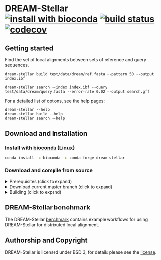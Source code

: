 # DREAM-Stellar [![install with bioconda][1]][2] [![build status][3]][4] [![codecov][5]][6]
<!--
    Above uses reference-style links with numbers.
    See also https://github.com/adam-p/markdown-here/wiki/Markdown-Cheatsheet#links.

    For example, `[![build status][1]][2]` evaluates to the following:
        `[link_text][2]`
        `[2]` is a reference to a link, i.e. `[link_text](https://...)`

        `[link_text]` = `[![build status][1]]`
        `[1]` is once again a reference to a link - this time an image, i.e. `[![build status](https://...)]
        `![build status]` is the text that should be displayed if the linked resource (`[1]`) is not available

    `[![build status][1]][2]` hence means:
    Show the picture linked under `[1]`. In case it cannot be displayed, show the text "build status" instead.
    The picture, or alternative text, should link to `[2]`.
-->

[1]: https://img.shields.io/badge/install%20with-bioconda-brightgreen.svg?style=flat "Install with bioconda"
[2]: #install-with-bioconda-linux
<!--
    This is the CI badge image:
        `https://img.shields.io/github/workflow/status/` - we do not use GitHub's badges as they are not customisable.
        `/seqan/dream-stellar/` - owner/repository
        `CI%20on%20Linux` - name of the workflow as encoded URL (e.g., whitespace = %20)
        `main` - branch to show
        `?style=flat&logo=github` - use a GitHub-style badge
        `&label=dream-stellar%20CI` - text on the badge
        `"Open GitHub actions page"` - this text will be shown on hover
-->
[3]: https://img.shields.io/github/actions/workflow/status/seqan/dream-stellar/ci_linux.yml?branch=main&style=flat&logo=github&label=DREAM-Stellar%20CI "Open GitHub actions page"
<!--
    This is the CI badge link:
        `https://github.com/seqan/dream-stellar/actions` - actions page of owner/repository
        `?query=branch%3Amain` - only show actions that ran on the mater branch
-->
[4]: https://github.com/seqan/dream-stellar/actions?query=branch%3Amain
<!--
    This is the Codecov badge image:
        Codecov offers badges: https://app.codecov.io/gh/seqan/dream-stellar/settings/badge
        While being logged in into Codecov, navigate to Settings->Badge and copy the markdown badge.
        Copy the image part of the markdown badge here.
    `"Open Codecov page"` - this text will be shown on hover
-->
[5]: https://codecov.io/gh/seqan/dream-stellar/branch/main/graph/badge.svg "Open Codecov page"
<!--
    This is the Codecov badge link:
        Codecov offers badges: https://app.codecov.io/gh/seqan/dream-stellar/settings/badge
        While being logged in into Codecov, navigate to Settings->Badge and copy the markdown badge.
        Copy the URL part of the markdown badge here.
-->
[6]: https://codecov.io/gh/seqan/dream-stellar

## Getting started 
Find the set of local alignments between sets of reference and query sequences.

`dream-stellar build test/data/dream/ref.fasta --pattern 50 --output index.ibf`

`dream-stellar search --index index.ibf --query test/data/dream/query.fasta --error-rate 0.02 --output search.gff`

For a detailed list of options, see the help pages:
```console
dream-stellar --help
dream-stellar build --help
dream-stellar search --help
```

## Download and Installation

### Install with [bioconda](http://bioconda.github.io/recipes/dream-stellar/README.html) (Linux)

```bash
conda install -c bioconda -c conda-forge dream-stellar
```

### Download and compile from source
<details><summary>Prerequisites (click to expand)</summary>

* CMake >= 3.25
* GCC 10, 11 or 12 (most recent minor version)
* git

Refer to the [Seqan3 Setup Tutorial](https://docs.seqan.de/seqan/3-master-user/setup.html) for more in depth information.
</details>

<details><summary>Download current master branch (click to expand)</summary>

```bash
git clone https://github.com/seqan/dream-stellar
```

</details>

<details><summary>Building (click to expand)</summary>

```bash
cd dream-stellar
mkdir -p build
cd build
cmake ..
make
```

The binary can be found in `bin`.

You may want to add the executable to your PATH:
```
export PATH=$(pwd)/bin:$PATH
valik --version
```

</details>

## DREAM-Stellar benchmark
The DREAM-Stellar [benchmark](https://github.com/eaasna/DREAM-stellar-benchmark/tree/v2.0) contains example workflows for using DREAM-Stellar for distributed local alignment.

## Authorship and Copyright
DREAM-Stellar is licensed under BSD 3, for details please see the [license](https://github.com/seqan/dream-stellar/blob/main/LICENSE.md).
